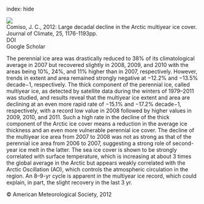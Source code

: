 index: hide

<div class="Citation">
    <div class="Citation-thumb CitationThumb-linked"  data-href="https://doi.org/10.1175/jcli-d-11-00113.1">
      <img src="https://static.claimspace.cloud/climate-study-static/refs/thumbs/4/Comiso_2012-thumb.png" />
    </div>

  <div class="Citation-body">
    <div class="Citation-text">Comiso, J. C., 2012: Large decadal decline in the Arctic multiyear ice cover. <span class="Article-journal">Journal of Climate, </span><span class="Article-volume">25, </span>1176-1193pp.</div>
    <div class="Citation-links">
      <div class="CitationLink" data-href="https://doi.org/10.1175/jcli-d-11-00113.1">
        <div class="CitationLink-icon CitationLink-Doi"></div>
        <div class="CitationLink-text">DOI</div>
      </div>
      <div class="CitationLink" data-href="https://scholar.google.com/scholar?q=10.1175/jcli-d-11-00113.1">
        <div class="CitationLink-icon CitationLink-Scholar"></div>
        <div class="CitationLink-text">Google Scholar</div>
      </div>
    </div>
  </div>
</div>

The perennial ice area was drastically reduced to 38% of its climatological average in 2007 but recovered slightly in 2008, 2009, and 2010 with the areas being 10%, 24%, and 11% higher than in 2007, respectively. However, trends in extent and area remained strongly negative at −12.2% and −13.5% decade−1, respectively. The thick component of the perennial ice, called multiyear ice, as detected by satellite data during the winters of 1979–2011 was studied, and results reveal that the multiyear ice extent and area are declining at an even more rapid rate of −15.1% and −17.2% decade−1, respectively, with a record low value in 2008 followed by higher values in 2009, 2010, and 2011. Such a high rate in the decline of the thick component of the Arctic ice cover means a reduction in the average ice thickness and an even more vulnerable perennial ice cover. The decline of the multiyear ice area from 2007 to 2008 was not as strong as that of the perennial ice area from 2006 to 2007, suggesting a strong role of second-year ice melt in the latter. The sea ice cover is shown to be strongly correlated with surface temperature, which is increasing at about 3 times the global average in the Arctic but appears weakly correlated with the Arctic Oscillation (AO), which controls the atmospheric circulation in the region. An 8–9-yr cycle is apparent in the multiyear ice record, which could explain, in part, the slight recovery in the last 3 yr.

<div class="Citation-copy">
&copy; American Meteorological Society, 2012
</div>
